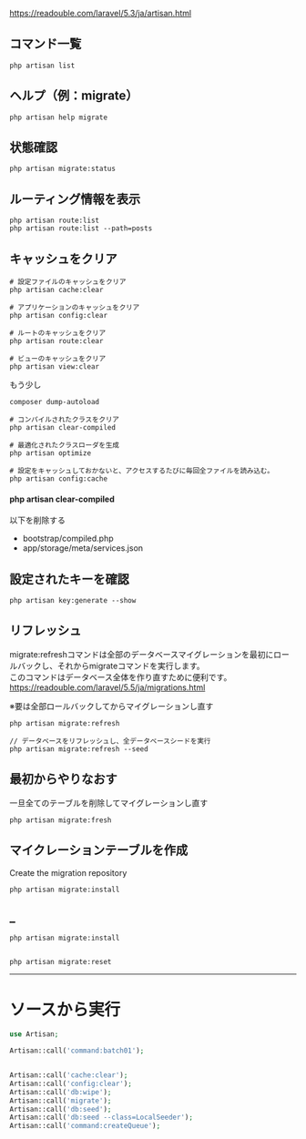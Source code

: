 https://readouble.com/laravel/5.3/ja/artisan.html  

## コマンド一覧
```
php artisan list
```

## ヘルプ（例：migrate）
```
php artisan help migrate
```

## 状態確認
```
php artisan migrate:status
```

## ルーティング情報を表示
```
php artisan route:list
php artisan route:list --path=posts
```

## キャッシュをクリア
```
# 設定ファイルのキャッシュをクリア
php artisan cache:clear

# アプリケーションのキャッシュをクリア
php artisan config:clear

# ルートのキャッシュをクリア
php artisan route:clear

# ビューのキャッシュをクリア
php artisan view:clear
```

もう少し
```
composer dump-autoload

# コンパイルされたクラスをクリア
php artisan clear-compiled

# 最適化されたクラスローダを生成
php artisan optimize

# 設定をキャッシュしておかないと、アクセスするたびに毎回全ファイルを読み込む。
php artisan config:cache
```


#### php artisan clear-compiled
以下を削除する  

 - bootstrap/compiled.php
 - app/storage/meta/services.json




## 設定されたキーを確認
```
php artisan key:generate --show
```



## リフレッシュ
migrate:refreshコマンドは全部のデータベースマイグレーションを最初にロールバックし、それからmigrateコマンドを実行します。  
このコマンドはデータベース全体を作り直すために便利です。  
https://readouble.com/laravel/5.5/ja/migrations.html  

※要は全部ロールバックしてからマイグレーションし直す
```
php artisan migrate:refresh

// データベースをリフレッシュし、全データベースシードを実行
php artisan migrate:refresh --seed
```


## 最初からやりなおす
一旦全てのテーブルを削除してマイグレーションし直す
```
php artisan migrate:fresh
```



## マイクレーションテーブルを作成
Create the migration repository
```
php artisan migrate:install
```



## _
```
php artisan migrate:install


php artisan migrate:reset
```


____________________________________________________________________________________
# ソースから実行
```php
use Artisan;

Artisan::call('command:batch01');


Artisan::call('cache:clear');
Artisan::call('config:clear');
Artisan::call('db:wipe');
Artisan::call('migrate');
Artisan::call('db:seed');
Artisan::call('db:seed --class=LocalSeeder');
Artisan::call('command:createQueue');
```

